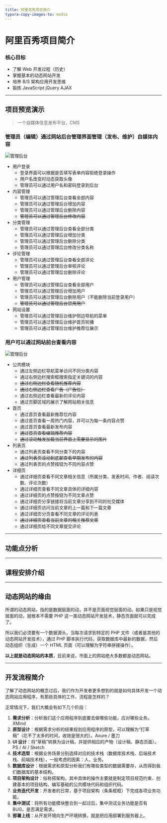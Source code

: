 ```yaml
---
title: 阿里百秀项目简介
typora-copy-images-to: media
---
```

#  阿里百秀项目简介


### 核心目标

- 了解 Web 开发过程（历史）
- 掌握基本的动态网站开发
- 培养 B/S 架构应用开发思维
- 锻炼 JavaScript jQuery AJAX

---

## 项目预览演示

> 一个自媒体信息发布平台，CMS

### 管理员（编辑）通过网站后台管理界面管理（发布、维护）自媒体内容

![管理后台](media/admin.png)

- 用户登录
  + 登录界面可以根据是否填写表单内容拒绝登录操作
  + 用户名改变时动态获取头像
  + 管理员可以通过用户名和密码登录到后台
- 内容管理
  + 管理员可以通过管理后台查看全部内容
  + 管理员可以通过管理后台增加内容
  + 管理员可以通过管理后台删除内容
  + ~~管理员可以通过管理后台修改内容~~
- 分类管理
  + 管理员可以通过管理后台查看全部分类
  + 管理员可以通过管理后台增加分类
  + 管理员可以通过管理后台删除分类
  + 管理员可以通过管理后台修改分类名称
- 评论管理
  + 管理员可以通过管理后台查看全部评论
  + 管理员可以通过管理后台审核评论
  + 管理员可以通过管理后台删除评论
- 用户管理
  + 管理员可以通过管理后台查看全部用户
  + 管理员可以通过管理后台增加用户
  + 管理员可以通过管理后台删除用户（不能删除当前登录用户）
  + ~~管理员可以通过管理后台禁用用户~~
- 网站设置
  + 管理员可以通过管理后台维护侧边导航的菜单
  + 管理员可以通过管理后台维护首页轮播
  + 管理员可以通过管理后台维护推荐位展示

### 用户可以通过网站前台查看内容

![管理后台](media/front.png)

- 公共模块
  + 通过左侧边栏导航菜单访问不同分类内容
  + 通过右侧边栏搜索框搜索指定关键词的内容
  + ~~通过右侧边栏查看随机推荐内容~~
  + ~~通过右侧边栏查看广告（广告位）~~
  + 通过右侧边栏查看最新的评论内容
  + 通过页脚区域的展示了解网站相关信息
- 首页
  + 通过首页查看最新推荐位内容
  + 通过首页查看一周热门内容，并可以为每一条内容点赞
  + 通过首页查看最新发布内容
  + ~~通过首页查看编辑推荐内容~~
  + ~~通过滚动触发加载当前界面上需要显示的图片~~
- 列表页
  + 通过列表页查看不同分类下的内容
  + ~~通过列表页滚动到底部查看早期发布的内容~~
  + 通过列表页的点赞按钮为不同内容点赞
- 详细页
  + 通过详细页查看不同文章相关信息（所属分类、发表时间、作者、阅读次数、评论次数）
  + 通过详细页查看不同文章具体的详细内容
  + 通过详细页的点赞按钮为不同文章点赞
  + 通过详细页分享链接将当前文章分享到不同的社交媒体
  + 通过详细页访问当前文章的上一篇和下一篇文章
  + 通过详细页分页查看不同文章的评论列表
  + ~~通过详细页查看当前文章的相关推荐文章~~
  + 通过详细页给不同文章提交评论

---

## 功能点分析

<!-- TODO: 大体分析每一个功能点的实现思路 -->

---

## 课程安排介绍

<!-- TODO: 我们讲哪些模块，为什么 -->

---

## 动态网站的缘由

<!-- 引导大家接受动态网站开发，接受服务端开发，逐步掌握网站开发（B/S 架构）思维，并了解其重要性 -->

所谓的动态网站，指的是数据层面的动，并不是页面视觉层面的动。如果只是视觉层面的动，就根本不需要 PHP 这一类动态网站开发技术，静态页面就可以完成了。

所以我们必须要有一个数据源头，当每次请求到特定的 PHP 文件（或者是其他的动态网站开发技术），通过 PHP 脚本执行代码，获取数据库中最新的数据，然后动态组织（生成）一个 HTML 页面（可以理解为字符串拼接操作）。

**以上就是动态网站的本质**，目前来说，市面上的网站绝大多数都是动态网站。

---

## 开发流程简介

了解了动态网站的概念过后，我们作为开发者更多想到的就是如何具体开发一个动态网站应用程序，有那些具体的工作，流程是怎样的？

正常情况下，我们大概会有如下几个阶段：

<!-- 从无到有的大致过程 -->

1. **需求分析**：分析我们这个应用程序到底要去做哪些功能，应对哪些业务。XMind
2. **原型设计**：根据需求分析的结果规划应用程序的原型，可以理解为“打草稿”（花不了太多的时间，收效是很大的）。Axure / 墨刀
3. **UI 设计**：将“草稿”转换为设计稿，并提供相应的产物（设计稿、静态页面）。PS / AI / Sketch
4. **技术选型**：根据业务场景分别选择对应的技术栈（数据库技术栈、后端技术栈、前端技术栈），一般考虑的因素：人、业务。
5. **数据库设计**：根据需求和原型分析我们有哪些类型的数据需要存，从而得到我们数据库的基本结构。
6. **项目架构设计**：俗称搭架构，其中具体的操作主要就是制定项目规范约束、创建基本的项目结构、编写基础的公共模块代码和组织代码。
7. **业务迭代开发**：开发者的日常，基于项目架构（条条框框）下完成各项业务功能。
8. **集中测试**：将所有功能模块整合到一起过后，集中测试业务功能是否有 BUG，是否满足需求。
9. **部署上线**：从开发环境向生产环境转换，就是把应用部署到服务器上。

<!-- 重点介绍与开发者相关的内容 -->

